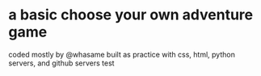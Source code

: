 # a basic choose your own adventure game
coded mostly by @whasame
built as practice with css, html, python servers, and github servers
test
